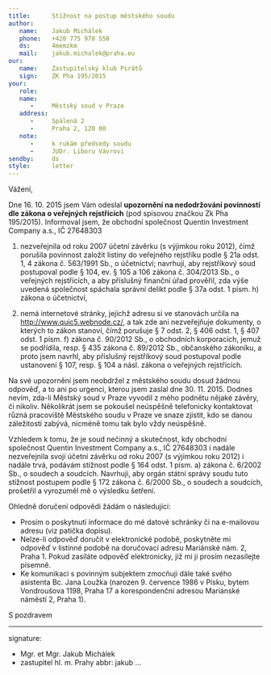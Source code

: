 ```yaml
---
title:      Stížnost na postup městského soudu
author:
   name:    Jakub Michálek
   phone:   +420 775 978 550
   ds:      4memzkm
   mail:    jakub.michalek@praha.eu
our:
   name:    Zastupitelský klub Pirátů
   sign:    ZK Pha 195/2015
your:
   role:    
   name:
      -     Městský soud v Praze
   address:
      -     Spálená 2
      -     Praha 2, 120 00
   note:
      -     k rukám předsedy soudu 
      -     JUDr. Liboru Vávrovi
sendby:     ds
style:      letter
---
```


Vážení,
 
Dne 16. 10. 2015 jsem Vám odeslal **upozornění na nedodržování povinností dle zákona o veřejných rejstřících** (pod spisovou značkou Zk Pha 195/2015). Informoval jsem, že obchodní společnost Quentin Investment Company a.s., IČ 27648303

1. nezveřejnila od roku 2007 účetní závěrku (s výjimkou roku 2012), čímž porušila povinnost založit listiny do veřejného rejstříku podle § 21a odst. 1, 4 zákona č. 563/1991 Sb., o účetnictví; navrhuji, aby rejstříkový soud postupoval podle § 104, ev. § 105 a 106 zákona č. 304/2013 Sb., o veřejných rejstřících, a aby příslušný finanční úřad prověřil, zda výše uvedená společnost spáchala správní delikt podle § 37a odst. 1 písm. h) zákona o účetnictví,

2. nemá internetové stránky, jejichž adresu si ve stanovách určila na http://www.quic5.webnode.cz/, a tak zde ani nezveřejňuje dokumenty, o kterých to zákon stanoví, čímž porušuje § 7 odst. 2, § 406 odst. 1, § 407 odst. 1 písm. f) zákona č. 90/2012 Sb.,
o obchodních korporacích, jemuž se podřídila, resp. § 435 zákona č. 89/2012 Sb., občanského zákoníku, a proto jsem navrhl, aby příslušný rejstříkový soud postupoval podle ustanovení § 107, resp. § 104 a násl. zákona o veřejných rejstřících.

Na své upozornění jsem neobdržel z městského soudu dosud žádnou odpověď, a to ani po urgenci, kterou jsem zaslal dne 30. 11. 2015. Dodnes nevím, zda-li Městský soud v Praze vyvodil z mého podnětu nějaké závěry, či nikoliv. Několikrát jsem se pokoušel neúspěšně telefonicky kontaktovat různá pracoviště Městského soudu v Praze ve snaze zjistit, kdo se danou záležitostí zabývá, nicméně tomu tak bylo vždy neúspěšně.

Vzhledem k tomu, že je soud nečinný a skutečnost, kdy obchodní společnost Quentin Investment Company a.s., IČ 27648303 i nadále nezveřejnila svoji účetní závěrku od roku 2007 (s výjimkou roku 2012) i nadále trvá, podávám stížnost podle § 164 odst. 1 písm. a) zákona č. 6/2002 Sb., o soudech a soudcích. Navrhuji, aby orgán státní správy soudu tuto stížnost postupem podle § 172 zákona č. 6/2000 Sb., o soudech a soudcích, prošetřil a vyrozuměl mě o výsledku šetření.

Ohledně doručení odpovědi žádám o následující:

* Prosím o poskytnutí informace do mé datové schránky či na e-mailovou adresu (viz patička dopisu). 
* Nelze-li odpověď doručit v elektronické podobě, poskytněte mi odpověď v listinné podobě na doručovací adresu Mariánské nám. 2, Praha 1. Pokud zasíláte odpověď elektronicky, již mi ji prosím nezasílejte písemně.
* Ke komunikaci s povinným subjektem zmocňuji dále také svého asistenta Bc. Jana Loužka (narozen 9. července 1986 v Písku, bytem Vondroušova 1198, Praha 17 a korespondenční adresou Mariánské náměstí 2, Praha 1).

S pozdravem

---
signature:
  - Mgr. et Mgr. Jakub Michálek
  - zastupitel hl. m. Prahy
abbr:       jakub
...
